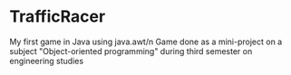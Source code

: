 # TrafficRacer
My first game in Java using java.awt/n
Game done as a mini-project on a subject "Object-oriented programming" during third semester on engineering studies

